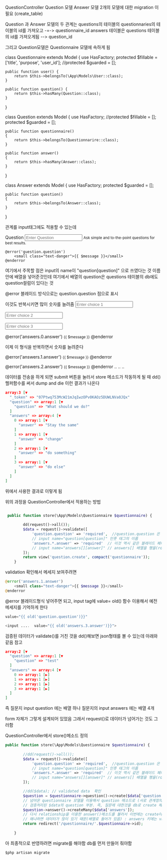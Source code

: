 QuestionController
Question 모델
Answer 모델
2개의 모델에 대한 migration 이 필요 (create_table)

Question 과 Answer 모델의 두 관계는 
questions의 테이블의 questionnaries의 테이블의 id를 가져오고 -=-> questionnaire_id
answers 테이블은 questions 테이블의 id를 가져오게됨 --> question_id

그리고 Question모델은 Questionnaire 모델에 속하게 됨


class Questionnaire extends Model
{
    use HasFactory;
    protected $fillable = ['title', 'purpose', 'user_id'];
    //protected $guarded = [];

    public function user() {
        return $this->belongsTo(\App\Models\User::class);
    }

    public function question() {
        return $this->hasMany(Question::class);
    }
}


class Question extends Model
{
    use HasFactory;
    //protected $fillable = [];
    protected $guarded = [];

    public function questionnaire()
    {
        return $this->belongsTo(Questionnarire::class);
    }

    public function answer()
    {
        return $this->hasMany(Answer::class);
    }
}




class Answer extends Model
{
    use HasFactory;
    protected $guarded = [];

    public function question()
    {
        return $this->belongsTo(Answer::class);
    }
}


관계를 input태그에도 적용할 수 있는데
<div class="form-group">
    <label for="question">Question</label>
    <input name="question[question]" type="text" class="form-control" id="question" aria-describedby="questionHelp" placeholder="Enter Question">
    <small id="questionHelp" class="form-text text-muted">Ask simple and to-the-point questions for best results.</small>

    @error('guestion.question')
        <small class="text-danger">{{ $message }}</small>
    @enderror
</div>

여기에서 주목할 점은 input의 name이 "question[question]" 으로 쓰였다는 것
이름안에 배열을 넣어준것인데 여기에서 배열의 question은 questions 테이블의 db에도 question컬럼이 있다는 것

@error 블레이드 방식으로는 question.question 점으로 표시


이것도 반복시키면 많이 숫자를 늘려줌
<input name="answers[][answer]" type="text" 
    class="form-control" id="answer1" aria-describedby="choiceHelp" placeholder="Enter choice 1">

<input name="answers[][answer]" type="text" 
    class="form-control" id="answer2" aria-describedby="choiceHelp" placeholder="Enter choice 2">


<input name="answers[][answer]" type="text" 
    class="form-control" id="answer3" aria-describedby="choiceHelp" placeholder="Enter choice 3">



@error('answers.0.answer')
    <small class="text-danger">{{ $message }}</small>
@enderror

이제 이 형식을 반복하면서 숫자를 늘려준다

@error('answers.1.answer')
    <small class="text-danger">{{ $message }}</small>
@enderror

@error('answers.2.answer')
    <small class="text-danger">{{ $message }}</small>
@enderror
..
..
..


데이터를 전송을 하게 되면 submit 버튼을 눌러서 store 메소드가 작동하게 될 때 
dd()헬퍼함수를 써서  dump and die
이런 결과가 나온다 
```json
array:3 [▼
  "_token" => "07Ptwq753McW21mJqIwzOPv0KAOz5DUWLNVa0JQx"
  "question" => array:1 [▼
    "question" => "What should we do?"
  ]
  "answers" => array:4 [▼
    0 => array:1 [▼
      "answer" => "Stay the same"
    ]
    1 => array:1 [▼
      "answer" => "change"
    ]
    2 => array:1 [▼
      "answer" => "do something"
    ]
    3 => array:1 [▼
      "answer" => "do else"
    ]
  ]
]
```

위에서 사용한 결과로 이렇게 됨

위의 과정을  QuestionController에서 적용하는 방법
```php

 public function store(\App\Models\Questionnaire $questionnaire) {
        
        dd(request()->all());
        $data = request()->validate([
            'question.question' => 'required',  //question.question 은 question디렉토리의 create.blade.php 에서 
            // input name="question[question]" 인풋 태그의 이름
            'answers.*.answer' => 'required'  // 이것 역시 같은 블레이드 페이지의 input의 이름
            // input name="answers[][answer]" // answers[] 배열을 행을(row) *로 처리 와이들카드로 모든것을 의미,  열은 다시 또 answer
        ]);
        return view('question.create', compact('questionnaire'));
    }

```

validation 확인해서 메세지 보여주려면
```php
@error('answers.1.answer')
    <small class="text-danger">{{ $message }}</small>
@enderror
```

@error 블레이드형식 넣어주면 되고, 
input tag에 value= old() 함수 이용해서 예전 메세지를 기억하게 한다

```php
value="{{ old('question.question')}}"

<input ....  value="{{ old('answers.3.answer')}}"> 
```


검증된 데이터가 validate()를 거친 것을 dd()해보면
json형태를 볼 수 있는데 
아래와 같음 참고
```json
array:2 [▼
  "question" => array:1 [▼
    "question" => "test"
  ]
  "answers" => array:4 [▼
    0 => array:1 [▶]
    1 => array:1 [▶]
    2 => array:1 [▶]
    3 => array:1 [▶]
  ]
]
```
즉 질문지 input question 에는 배열 하나
질문지의 input answers 에는 배열 4개

form 자체가 그렇게 설계되어 있었음
그래서 request()로 데이터가 넘어가는 것도 그러함

QuestionController에서 store()메소드 정의
```php
public function store(\App\Models\Questionnaire $questionnaire) {
        
        //dd(request()->all());
        $data = request()->validate([
            'question.question' => 'required',  //question.question 은 question디렉토리의 create.blade.php 에서 ( nested values를 처리하는 방법)
            // input name="question[question]" 인풋 태그의 이름
            'answers.*.answer' => 'required'  // 이것 역시 같은 블레이드 페이지의 input의 이름
            // input name="answers[][answer]" // answers[] 배열을 행을(row) *로 처리 와이들카드로 모든것을 의미,  열은 다시 또 answer
        ]);

        //dd($data); // validated data  확인
        $question = $questionnaire->question()->create($data['question']);
        // 넘어온 questionnaire 모델을 이용해서 question 메소드로 (서로 관계정의할 떄 사용)
        // 검증처리된 $data의 question 부분. 즉, 질문에 대한것을 db로 create 해라. 그래서 Question 모델을 반환
        $question->answer()->createMany($data['answers']);
        // 다시 relationship을 이용한 answer()메소드를 불러서 이번에는 create이 아닌 createMany 로 생성
        // 왜냐하면 데이터가 많이 있기 때문(배열로 들어가 있음) : answers 키에는 values가 배열로 4개가 되어 있음 
        return redirect('/questionnaire/'.$questionnaire->id);
        
    }

```

아 최종적으로 반영하려면
migrate를 해야함
db를 먼저 만들어 줘야함

```
$php artisan migrate
```


